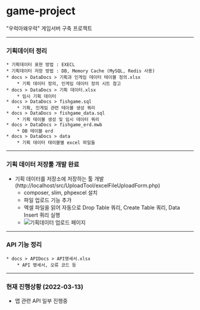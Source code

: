# game-project
"우럭아왜우럭" 게임서버 구축 프로젝트

---
### 기획데이터 정리
    * 기획데이터 표현 방법 : EXECL
    * 기획데이터 저장 방법 : DB, Memory Cache (MySQL, Redis 사용)
    * docs > DataDocs > 기획과 인게임 데이터 테이블 정의.xlsx
        * 기획 데이터 정의, 인게임 데이터 정의 시트 참고
    * docs > DataDocs > 기획 데이터.xlsx
        * 임시 기획 데이터
    * docs > DataDocs > fishgame.sql
        * 기획, 인게임 관련 테이블 생성 쿼리
    * docs > DataDocs > fishgame_data.sql
        * 기획 테이블 생성 및 임시 데이터 쿼리
    * docs > DataDocs > fishgame_erd.mwb
        * DB 테이블 erd
    * docs > DataDocs > data
        * 기획 데이터 테이블별 excel 파일들
---
### 기획 데이터 저장툴 개발 완료
* 기획 데이터를 저장소에 저장하는 툴 개발 (http://localhost/src/UploadTool/excelFileUploadForm.php)
  * composer, slim, phpexcel 설치
  * 파일 업로드 기능 추가
  * 엑셀 파일을 읽어 자동으로 Drop Table 쿼리, Create Table 쿼리, Data Insert 쿼리 실행
  * ![기획데이터 업로드 페이지](https://user-images.githubusercontent.com/97434281/153375531-bf153072-1ec3-4e12-a891-ff5891aff55c.PNG)

---
### API 기능 정리
    * docs > APIDocs > API명세서.xlsx
        * API 명세서, 오류 코드 등
---
### 현재 진행상황 (2022-03-13)
* 맵 관련 API 일부 진행중